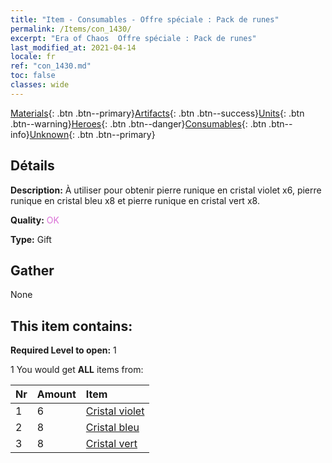 ```yaml
---
title: "Item - Consumables - Offre spéciale : Pack de runes"
permalink: /Items/con_1430/
excerpt: "Era of Chaos  Offre spéciale : Pack de runes"
last_modified_at: 2021-04-14
locale: fr
ref: "con_1430.md"
toc: false
classes: wide
---
```

 [Materials](/fr/Items/){: .btn .btn--primary}[Artifacts](/fr/Items/Artifacts/){: .btn .btn--success}[Units](/fr/Items/Units/){: .btn .btn--warning}[Heroes](/fr/Items/Heroes/){: .btn .btn--danger}[Consumables](/fr/Items/Consumables/){: .btn .btn--info}[Unknown](/fr/Items/Unknown/){: .btn .btn--primary}

## Détails
 **Description:** À utiliser pour obtenir pierre runique en cristal violet x6, pierre runique en cristal bleu x8 et pierre runique en cristal vert x8.

 **Quality:** <span style="color: #DA70D6">OK</span>

 **Type:** Gift

## Gather

  None

## This item contains:

 **Required Level to open:** 1

 1 You would get **ALL** items  from:

  | Nr | Amount |     Item    |
  |:---|:-------|:------------|
  | 1 | 6 | [Cristal violet](/fr/Items/con_720/) | 
  | 2 | 8 | [Cristal bleu](/fr/Items/con_716/) | 
  | 3 | 8 | [Cristal vert](/fr/Items/con_711/) | 
